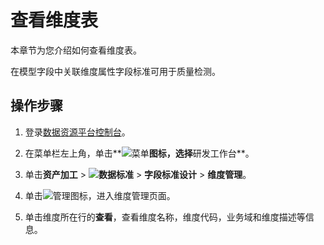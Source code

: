 # 查看维度表

本章节为您介绍如何查看维度表。

在模型字段中关联维度属性字段标准可用于质量检测。

## 操作步骤

1.  登录[数据资源平台控制台](https://dataq.console.aliyun.com)。

2.  在菜单栏左上角，单击**![菜单](https://static-aliyun-doc.oss-accelerate.aliyuncs.com/assets/img/zh-CN/6504337061/p188771.png)**图标，选择**研发工作台**。

3.  单击**资产加工** \> **![数据标准](https://static-aliyun-doc.oss-accelerate.aliyuncs.com/assets/img/zh-CN/6358100161/p208862.png)** \> **字段标准设计** \> **维度管理**。

4.  单击![管理图标](https://static-aliyun-doc.oss-accelerate.aliyuncs.com/assets/img/zh-CN/4830640261/p271317.png)，进入维度管理页面。

5.  单击维度所在行的**查看**，查看维度名称，维度代码，业务域和维度描述等信息。


